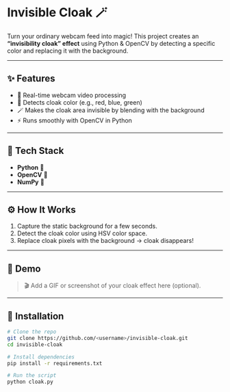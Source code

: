 # Invisible Cloak 🪄  

Turn your ordinary webcam feed into magic! This project creates an **“invisibility cloak” effect** using Python & OpenCV by detecting a specific color and replacing it with the background.  

---

## ✨ Features  
- 🎥 Real-time webcam video processing  
- 🎨 Detects cloak color (e.g., red, blue, green)  
- 🪄 Makes the cloak area invisible by blending with the background  
- ⚡ Runs smoothly with OpenCV in Python  

---

## 🚀 Tech Stack  
- **Python** 🐍  
- **OpenCV** 🎥  
- **NumPy** 🔢  

---

## ⚙️ How It Works  
1. Capture the static background for a few seconds.  
2. Detect the cloak color using HSV color space.  
3. Replace cloak pixels with the background → cloak disappears!  

---

## 📸 Demo  
> 🎬 Add a GIF or screenshot of your cloak effect here (optional).  

---

## 🔧 Installation  
```bash
# Clone the repo
git clone https://github.com/<username>/invisible-cloak.git
cd invisible-cloak

# Install dependencies
pip install -r requirements.txt

# Run the script
python cloak.py
